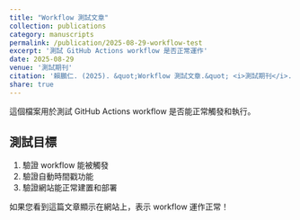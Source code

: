 ```yaml
---
title: "Workflow 測試文章"
collection: publications
category: manuscripts
permalink: /publication/2025-08-29-workflow-test
excerpt: '測試 GitHub Actions workflow 是否正常運作'
date: 2025-08-29
venue: '測試期刊'
citation: '賴鵬仁. (2025). &quot;Workflow 測試文章.&quot; <i>測試期刊</i>. 第1卷, 第1期, 頁1-1.'
share: true
---
```


這個檔案用於測試 GitHub Actions workflow 是否能正常觸發和執行。

## 測試目標

1. 驗證 workflow 能被觸發
2. 驗證自動時間戳功能
3. 驗證網站能正常建置和部署

如果您看到這篇文章顯示在網站上，表示 workflow 運作正常！
